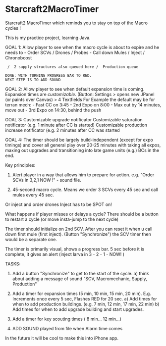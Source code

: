 Starcraft2MacroTimer
====================

Starcraft2 MacroTimer which reminds you to stay on top of the Macro cycles ! 

This is my practice project, learning Java.

GOAL 1: Allow player to see when the macro cycle is about to expire and he needs to 
	- Order SCVs / Drones / Probes
	- Call down Mules / Inject / Chronoboost 
	
	 /  2 supply structures also queued here /  Production queue
	  
	DONE: WITH TURNING PROGRESS BAR TO RED.       
	NEXT STEP IS TO ADD SOUND

GOAL 2: Allow player to see when default expansion time is coming. 
	Expansion times are  _customizable_.   (Button: Settings > opens new JPanel (or paints over Canvas) > 4 Textfields
	For Example the default may be for terran mech: 
	- Fast CC on 3:45
	- 2nd Expo on 8:00
	- Max out by 14 minutes, move out
	- 3rd Expo on 14:30, behind the push


GOAL 3: Customizable upgrade notificator
	Customizable saturation notificator (e.g. 1 minute after CC is started)
	Customizable production increase notificator (e.g. 2 minutes after CC was started

GOAL 4: The timer should be largely build-independent (except for expo timings) and cover all general play over 20-25 minutes 
	with taking all expos, maxing out upgrades and transitioning into late game units (e.g.) BCs in the end. 


Key principles:
1) Alert player in a way that allows him to prepare for action. 
e.g. "Order SCVs in 3,2,1 NOW !"   - sound file. 

2) 45-second macro cycle. 
Means we order 3 SCVs every 45 sec
and call mules every 45 sec.

Or inject and order drones 
Inject has to be SPOT on! 

What happens if player misses or delays a cycle? 
There should be a button to restart a cycle (or move insta-jump to the next cycle)

The timer should initialize on 2nd SCV.
After you can reset it when u call down first mule (first inject). (Button "Synchronize")
the SCV timer then would be a separate one. 

The timer is primarily visual, shows a progress bar. 5 sec before it is complete, it gives an alert (inject larva in 3 - 2 - 1 - NOW! ) 

TASKS: 
1) Add a button "Synchronize"  to get to the start of the cycle. 
	a) think about adding a message of sound "SCV, Macromechanic, Supply, Production"

2) Add a timer for expansion times (5 min, 10 min, 15 min, 20 min). E.g. Increments once every 5 sec, Flashes RED for 20 sec. 
	a) Add times for when to add production buildings. (e.g. 7 min, 12 min, 17 min, 22 min) 
	b) Add times for when to add upgrade building and start upgrades.

3) Add a timer for key scouting times ( 8 min... 12 min...) 
4) ADD SOUND played from file when Alarm time comes 

In the future it will be cool to make this into iPhone app. 
